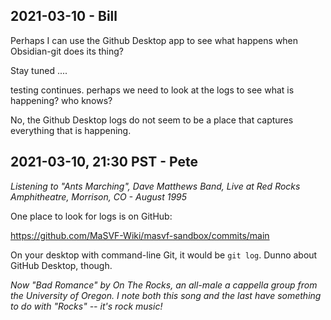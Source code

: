 ## 2021-03-10 - Bill

Perhaps I can use the Github Desktop app to see what happens when Obsidian-git does its thing?

Stay tuned ....

testing continues.
perhaps we need to look at the logs to see what is happening?
who knows?

No, the Github Desktop logs do not seem to be a place that captures everything that is happening.

## 2021-03-10, 21:30 PST - Pete

*Listening to "Ants Marching", Dave Matthews Band, Live at Red Rocks Amphitheatre, Morrison, CO - August 1995*

One place to look for logs is on GitHub:

https://github.com/MaSVF-Wiki/masvf-sandbox/commits/main

On your desktop with command-line Git, it would be `git log`. Dunno about GitHub Desktop, though.

*Now "Bad Romance" by On The Rocks, an all-male a cappella group from the University of Oregon.  I note both this song and the last have something to do with "Rocks" -- it's rock music!*